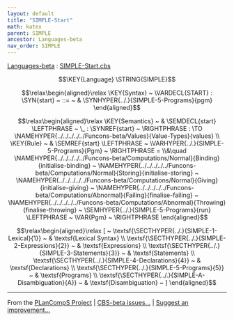 ```yaml
---
layout: default
title: "SIMPLE-Start"
math: katex
parent: SIMPLE
ancestor: Languages-beta
nav_order: SIMPLE
---
```


[Languages-beta] : [SIMPLE-Start.cbs]

$$\KEY{Language} \STRING{SIMPLE}$$



$$\relax\begin{aligned}\relax
  \KEY{Syntax} ~ 
    \VARDECL{START} : \SYN{start}
      ~ ::= ~ & \SYNHYPER{../.}{SIMPLE-5-Programs}{pgm}
\end{aligned}$$

$$\relax\begin{aligned}\relax
  \KEY{Semantics} ~ 
  & \SEMDECL{start} \LEFTPHRASE ~ \_ : \SYNREF{start} ~ \RIGHTPHRASE  
    :  \TO \NAMEHYPER{../../../../../Funcons-beta/Values}{Value-Types}{values}
\\
  \KEY{Rule} ~ 
    & \SEMREF{start} \LEFTPHRASE ~ \VARHYPER{../.}{SIMPLE-5-Programs}{Pgm} ~ \RIGHTPHRASE  = \\&\quad
      \NAMEHYPER{../../../../../Funcons-beta/Computations/Normal}{Binding}{initialise-binding} ~
        \NAMEHYPER{../../../../../Funcons-beta/Computations/Normal}{Storing}{initialise-storing} ~
          \NAMEHYPER{../../../../../Funcons-beta/Computations/Normal}{Giving}{initialise-giving} ~
            \NAMEHYPER{../../../../../Funcons-beta/Computations/Abnormal}{Failing}{finalise-failing} ~
              \NAMEHYPER{../../../../../Funcons-beta/Computations/Abnormal}{Throwing}{finalise-throwing} ~
                \SEMHYPER{../.}{SIMPLE-5-Programs}{run} \LEFTPHRASE ~ \VAR{Pgm} ~ \RIGHTPHRASE 
\end{aligned}$$


$$\relax\begin{aligned}\relax
  [ ~ 
  \textsf{\SECTHYPER{../.}{SIMPLE-1-Lexical}{1}} ~ & \textsf{Lexical Syntax} \\
  \textsf{\SECTHYPER{../.}{SIMPLE-2-Expressions}{2}} ~ & \textsf{Expressions} \\
  \textsf{\SECTHYPER{../.}{SIMPLE-3-Statements}{3}} ~ & \textsf{Statements} \\
  \textsf{\SECTHYPER{../.}{SIMPLE-4-Declarations}{4}} ~ & \textsf{Declarations} \\
  \textsf{\SECTHYPER{../.}{SIMPLE-5-Programs}{5}} ~ & \textsf{Programs} \\
  \textsf{\SECTHYPER{../.}{SIMPLE-A-Disambiguation}{A}} ~ & \textsf{Disambiguation}
  ~ ]
\end{aligned}$$



[Funcons-beta]: /CBS-beta/math/Funcons-beta
  "FUNCONS-BETA"
[Unstable-Funcons-beta]: /CBS-beta/math/Unstable-Funcons-beta
  "UNSTABLE-FUNCONS-BETA"
[Languages-beta]: /CBS-beta/math/Languages-beta
  "LANGUAGES-BETA"
[Unstable-Languages-beta]: /CBS-beta/math/Unstable-Languages-beta
  "UNSTABLE-LANGUAGES-BETA"
[CBS-beta]: /CBS-beta 
  "CBS-BETA"


____

From the [PLanCompS Project] | [CBS-beta issues...] | [Suggest an improvement...]

[SIMPLE-Start.cbs]: /CBS-beta/Languages-beta/SIMPLE/SIMPLE-cbs/SIMPLE/SIMPLE-Start/SIMPLE-Start.cbs
  "CBS SOURCE FILE"
[PLanCompS Project]: https://plancomps.github.io
  "PROGRAMMING LANGUAGE COMPONENTS AND SPECIFICATIONS PROJECT HOME PAGE"
[CBS-beta issues...]: https://github.com/plancomps/CBS-beta/issues
  "CBS-BETA ISSUE REPORTS ON GITHUB"
[Suggest an improvement...]: mailto:plancomps@gmail.com?Subject=CBS-beta%20-%20comment&Body=Re%3A%20CBS-beta%20specification%20at%20SIMPLE/SIMPLE-Start/SIMPLE-Start.cbs%0A%0AComment/Query/Issue/Suggestion%3A%0A%0A%0ASignature%3A%0A 
  "GENERATE AN EMAIL TEMPLATE"

